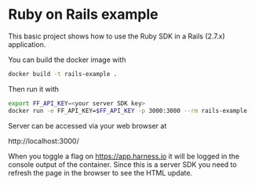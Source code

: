 # Ruby on Rails example

This basic project shows how to use the Ruby SDK in a Rails (2.7.x) application.

You can build the docker image with

```bash
docker build -t rails-example .
```

Then run it with

```bash
export FF_API_KEY=<your server SDK key>
docker run -e FF_API_KEY=$FF_API_KEY -p 3000:3000 --rm rails-example
```

Server can be accessed via your web browser at

http://localhost:3000/

When you toggle a flag on https://app.harness.io it will be logged in the console output of the container. Since this is a server SDK you need to refresh the page in the browser to see the HTML update.

